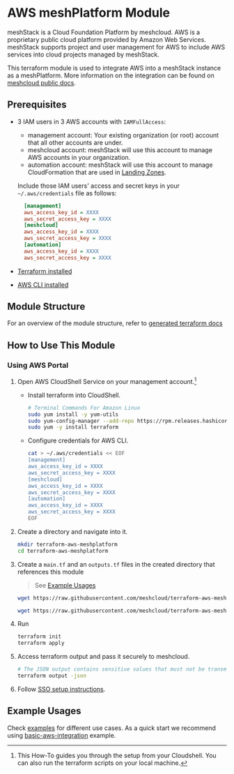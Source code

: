 # AWS meshPlatform Module

meshStack is a Cloud Foundation Platform by meshcloud. AWS is a proprietary public cloud platform provided by Amazon Web Services. meshStack supports project and user management for AWS to include AWS services into cloud projects managed by meshStack.

This terraform module is used to integrate AWS into a meshStack instance as a meshPlatform. More information on the integration can be found on [meshcloud public docs](https://docs.meshcloud.io/docs/meshstack.aws.index.html).

## Prerequisites

- 3 IAM users in 3 AWS accounts with `IAMFullAccess`:
  - management account: Your existing organization (or root) account that all other accounts are under.
  - meshcloud account: meshStack will use this account to manage AWS accounts in your organization.
  - automation account: meshStack will use this account to manage CloudFormation that are used in [Landing Zones](https://docs.meshcloud.io/docs/meshcloud.landing-zones.html).
  
  Include those IAM users' access and secret keys in your `~/.aws/credentials` file as follows:

  ```ini
    [management]
    aws_access_key_id = XXXX
    aws_secret_access_key = XXXX
    [meshcloud]
    aws_access_key_id = XXXX
    aws_secret_access_key = XXXX
    [automation]
    aws_access_key_id = XXXX
    aws_secret_access_key = XXXX
  ```

- [Terraform installed](https://learn.hashicorp.com/tutorials/terraform/install-cli)
- [AWS CLI installed](https://docs.aws.amazon.com/cli/latest/userguide/getting-started-install.html)

## Module Structure

For an overview of the module structure, refer to [generated terraform docs](./TERRAFORM_DOCS.md)

## How to Use This Module

### Using AWS Portal

1. Open AWS CloudShell Service on your management account.[^1]

    - Install terraform into CloudShell.

      ```sh
      # Terminal Commands For Amazon Linux
      sudo yum install -y yum-utils
      sudo yum-config-manager --add-repo https://rpm.releases.hashicorp.com/AmazonLinux/hashicorp.repo
      sudo yum -y install terraform
      ```

    - Configure credentials for AWS CLI.

      ```sh
      cat > ~/.aws/credentials << EOF
      [management]
      aws_access_key_id = XXXX
      aws_secret_access_key = XXXX
      [meshcloud]
      aws_access_key_id = XXXX
      aws_secret_access_key = XXXX
      [automation]
      aws_access_key_id = XXXX
      aws_secret_access_key = XXXX
      EOF
      ```

2. Create a directory and navigate into it.

    ```sh
    mkdir terraform-aws-meshplatform
    cd terraform-aws-meshplatform
    ```

3. Create a `main.tf` and an `outputs.tf` files in the created directory that references this module

    > See [Example Usages](#example-usages)

    ```sh
    wget https://raw.githubusercontent.com/meshcloud/terraform-aws-meshplatform/main/examples/basic-aws-integration/main.tf -O ~/terraform-aws-meshplatform/main.tf

    wget https://raw.githubusercontent.com/meshcloud/terraform-aws-meshplatform/main/examples/basic-aws-integration/outputs.tf -O ~/terraform-aws-meshplatform/outputs.tf
    ```

4. Run

    ```sh
    terraform init
    terraform apply
    ```

5. Access terraform output and pass it securely to meshcloud.

    ```sh
    # The JSON output contains sensitive values that must not be transmitted to meshcloud in plain text.
    terraform output -json
    ```

6. Follow [SSO setup instructions](https://docs.meshcloud.io/docs/meshstack.aws.sso-setup.html).

## Example Usages

Check [examples](./examples/) for different use cases. As a quick start we recommend using [basic-aws-integration](./examples/basic-aws-integration) example.

[^1]: This How-To guides you through the setup from your Cloudshell. You can also run the terraform scripts on your local machine.
[^2]: You can also use other [ways to assign values input variables](https://www.terraform.io/language/values/variables#assigning-values-to-root-module-variables).
